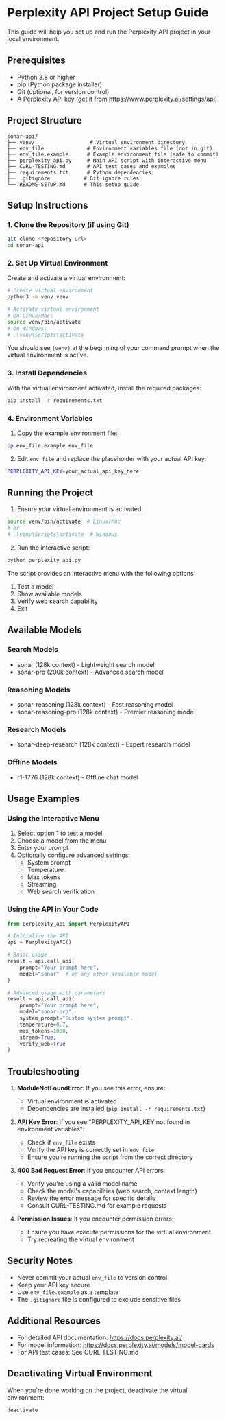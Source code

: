 # Perplexity API Project Setup Guide

This guide will help you set up and run the Perplexity API project in your local environment.

## Prerequisites

- Python 3.8 or higher
- pip (Python package installer)
- Git (optional, for version control)
- A Perplexity API key (get it from https://www.perplexity.ai/settings/api)

## Project Structure

```
sonar-api/
├── venv/                  # Virtual environment directory
├── env_file              # Environment variables file (not in git)
├── env_file.example      # Example environment file (safe to commit)
├── perplexity_api.py     # Main API script with interactive menu
├── CURL-TESTING.md       # API test cases and examples
├── requirements.txt      # Python dependencies
├── .gitignore           # Git ignore rules
└── README-SETUP.md      # This setup guide
```

## Setup Instructions

### 1. Clone the Repository (if using Git)
```bash
git clone <repository-url>
cd sonar-api
```

### 2. Set Up Virtual Environment

Create and activate a virtual environment:

```bash
# Create virtual environment
python3 -m venv venv

# Activate virtual environment
# On Linux/Mac:
source venv/bin/activate
# On Windows:
# .\venv\Scripts\activate
```

You should see `(venv)` at the beginning of your command prompt when the virtual environment is active.

### 3. Install Dependencies

With the virtual environment activated, install the required packages:

```bash
pip install -r requirements.txt
```

### 4. Environment Variables

1. Copy the example environment file:
```bash
cp env_file.example env_file
```

2. Edit `env_file` and replace the placeholder with your actual API key:
```bash
PERPLEXITY_API_KEY=your_actual_api_key_here
```

## Running the Project

1. Ensure your virtual environment is activated:
```bash
source venv/bin/activate  # Linux/Mac
# or
# .\venv\Scripts\activate  # Windows
```

2. Run the interactive script:
```bash
python perplexity_api.py
```

The script provides an interactive menu with the following options:
1. Test a model
2. Show available models
3. Verify web search capability
4. Exit

## Available Models

### Search Models
- sonar (128k context) - Lightweight search model
- sonar-pro (200k context) - Advanced search model

### Reasoning Models
- sonar-reasoning (128k context) - Fast reasoning model
- sonar-reasoning-pro (128k context) - Premier reasoning model

### Research Models
- sonar-deep-research (128k context) - Expert research model

### Offline Models
- r1-1776 (128k context) - Offline chat model

## Usage Examples

### Using the Interactive Menu
1. Select option 1 to test a model
2. Choose a model from the menu
3. Enter your prompt
4. Optionally configure advanced settings:
   - System prompt
   - Temperature
   - Max tokens
   - Streaming
   - Web search verification

### Using the API in Your Code
```python
from perplexity_api import PerplexityAPI

# Initialize the API
api = PerplexityAPI()

# Basic usage
result = api.call_api(
    prompt="Your prompt here",
    model="sonar"  # or any other available model
)

# Advanced usage with parameters
result = api.call_api(
    prompt="Your prompt here",
    model="sonar-pro",
    system_prompt="Custom system prompt",
    temperature=0.7,
    max_tokens=1000,
    stream=True,
    verify_web=True
)
```

## Troubleshooting

1. **ModuleNotFoundError**: If you see this error, ensure:
   - Virtual environment is activated
   - Dependencies are installed (`pip install -r requirements.txt`)

2. **API Key Error**: If you see "PERPLEXITY_API_KEY not found in environment variables":
   - Check if `env_file` exists
   - Verify the API key is correctly set in `env_file`
   - Ensure you're running the script from the correct directory

3. **400 Bad Request Error**: If you encounter API errors:
   - Verify you're using a valid model name
   - Check the model's capabilities (web search, context length)
   - Review the error message for specific details
   - Consult CURL-TESTING.md for example requests

4. **Permission Issues**: If you encounter permission errors:
   - Ensure you have execute permissions for the virtual environment
   - Try recreating the virtual environment

## Security Notes

- Never commit your actual `env_file` to version control
- Keep your API key secure
- Use `env_file.example` as a template
- The `.gitignore` file is configured to exclude sensitive files

## Additional Resources

- For detailed API documentation: https://docs.perplexity.ai/
- For model information: https://docs.perplexity.ai/models/model-cards
- For API test cases: See CURL-TESTING.md

## Deactivating Virtual Environment

When you're done working on the project, deactivate the virtual environment:

```bash
deactivate
```
